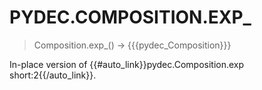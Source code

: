 # PYDEC.COMPOSITION.EXP_
> Composition.exp_() →  {{{pydec_Composition}}}

In-place version of {{#auto_link}}pydec.Composition.exp short:2{{/auto_link}}.